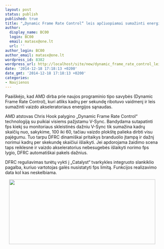 ```yaml
---
layout: post
status: publish
published: true
title: "„Dynamic Frame Rate Control“ leis apčiuopiamai sumažinti energijos sąnaudas"
author:
  display_name: BC00
  login: BC00
  email: matasx@one.lt
  url: ''
author_login: BC00
author_email: matasx@one.lt
wordpress_id: 8382
wordpress_url: http://localhost/site/new/dynamic_frame_rate_control_leis_pasiekti_apciuopiamo_energijos_sumazinimo/
date: '2014-12-18 17:18:13 +0200'
date_gmt: '2014-12-18 17:18:13 +0200'
categories:
- Naujienos
---
```

<p>
	Paai&scaron;kėjo, kad AMD dirba prie naujos programinio tipo savybės (Dynamic Frame Rate Control), kuri atliks kadrų per sekundę ribotuvo vaidmenį ir leis sumažinti vaizdo akseleratoriaus energijos sąnaudas.</p>
<p>
	AMD atstovas Chris Hook palygino &bdquo;Dynamic Frame Rate Control&ldquo; technologiją su puikiai visiems pažįstamu V-Sync. Bandydama sutapatinti fps kiekį su monitoriaus skleistinės dažniu V-Sync tik sumažina kadrų skaičių nuo, sakykime, 100 iki 60, tačiau vaizdo plok&scaron;tę palieka dirbti visu pajėgumu. Tuo tarpu DFRC dinami&scaron;kai pritaikys branduolio įtampą ir dažnį norimui kadrų per skekundę skaičiui i&scaron;laikyti. Jei apdorojama žaidimo scena taps reiklesnė ir vaizdo akseleratorius nebesugebės i&scaron;laikyti norimo fps lygio, DFRC automati&scaron;kai pakels dažnius.</p>
<p>
	DFRC reguliavimas turėtų vykti į &bdquo;Catalyst&ldquo; tvarkykles integruoto slankiklio pagalba, kuriuo vartotojas galės nusistatyti fps limitą. Funkcijos realizavimo data kol kas neskelbiama.</p>
<p style="text-align: center;">
	<img alt="" src="http://technews.lt/userfiles/63a.jpg" style="width: 479px; height: 212px;" /></p>
